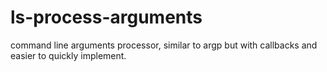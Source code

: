 # ls-process-arguments
command line arguments processor, similar to argp but with callbacks and easier to quickly implement.
